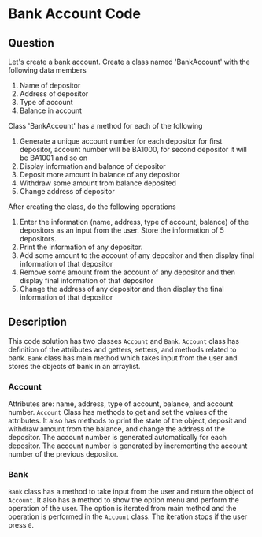 # Bank Account Code

## Question
Let's create a bank account. Create a class named 'BankAccount' with the following data members
1. Name of depositor
2. Address of depositor
3. Type of account
4. Balance in account

Class 'BankAccount' has a method for each of the following
1. Generate a unique account number for each depositor for first depositor, account number will be BA1000, for second depositor it will be BA1001 and so on
2. Display information and balance of depositor
3. Deposit more amount in balance of any depositor
4. Withdraw some amount from balance deposited
5. Change address of depositor

After creating the class, do the following operations
1. Enter the information (name, address, type of account, balance) of the depositors as an input from the user. Store the information of 5 depositors.
2. Print the information of any depositor.
3. Add some amount to the account of any depositor and then display final information of that depositor
4. Remove some amount from the account of any depositor and then display final information of that depositor
5. Change the address of any depositor and then display the final information of that depositor

## Description
This code solution has two classes `Account` and `Bank`. `Account` class has definition of the attributes and getters, setters, and methods related to bank. `Bank` class has main method which takes input from the user and stores the objects of bank in an arraylist.

### Account
Attributes are: name, address, type of account, balance, and account number.
`Account` Class has methods to get and set the values of the attributes. It also has methods to print the state of the object, deposit and withdraw amount from the balance, and change the address of the depositor. The account number is generated automatically for each depositor. The account number is generated by incrementing the account number of the previous depositor.


### Bank
`Bank` class has a method to take input from the user and return the object of `Account`. It also has a method to show the option menu and perform the operation of the user. The option is iterated from main method and the operation is performed in the `Account` class. The iteration stops if the user press `0`.